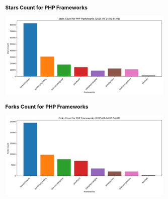 ### Stars Count for PHP Frameworks

![Stars Chart](./archive/charts/20250924005406_stars_count.png)

### Forks Count for PHP Frameworks

![Forks Chart](./archive/charts/20250924005406_forks_count.png)


